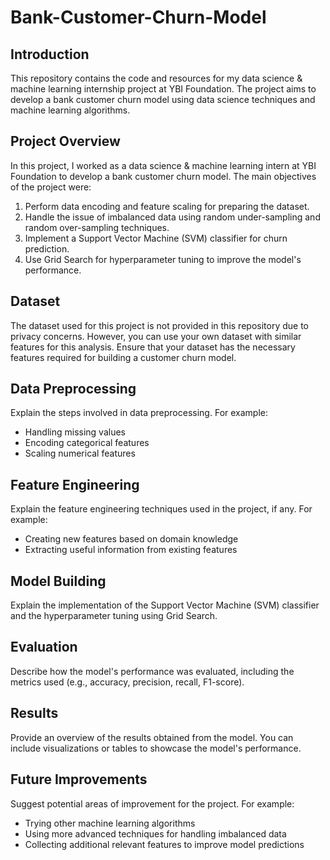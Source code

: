 # Bank-Customer-Churn-Model

## Introduction

This repository contains the code and resources for my data science & machine learning internship project at YBI Foundation. The project aims to develop a bank customer churn model using data science techniques and machine learning algorithms.

## Project Overview

In this project, I worked as a data science & machine learning intern at YBI Foundation to develop a bank customer churn model. The main objectives of the project were:

1. Perform data encoding and feature scaling for preparing the dataset.
2. Handle the issue of imbalanced data using random under-sampling and random over-sampling techniques.
3. Implement a Support Vector Machine (SVM) classifier for churn prediction.
4. Use Grid Search for hyperparameter tuning to improve the model's performance.

## Dataset

The dataset used for this project is not provided in this repository due to privacy concerns. However, you can use your own dataset with similar features for this analysis. Ensure that your dataset has the necessary features required for building a customer churn model.

## Data Preprocessing

Explain the steps involved in data preprocessing. For example:

- Handling missing values
- Encoding categorical features
- Scaling numerical features

## Feature Engineering

Explain the feature engineering techniques used in the project, if any. For example:

- Creating new features based on domain knowledge
- Extracting useful information from existing features

## Model Building

Explain the implementation of the Support Vector Machine (SVM) classifier and the hyperparameter tuning using Grid Search.

## Evaluation

Describe how the model's performance was evaluated, including the metrics used (e.g., accuracy, precision, recall, F1-score).

## Results

Provide an overview of the results obtained from the model. You can include visualizations or tables to showcase the model's performance.

## Future Improvements

Suggest potential areas of improvement for the project. For example:

- Trying other machine learning algorithms
- Using more advanced techniques for handling imbalanced data
- Collecting additional relevant features to improve model predictions

